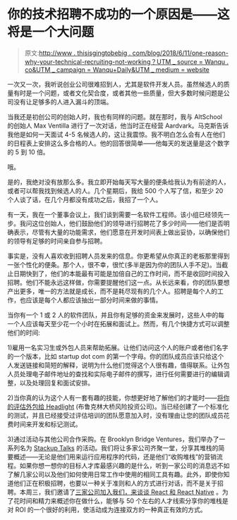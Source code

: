 # 你的技术招聘不成功的一个原因是——这将是一个大问题

> 原文:[http://www . thisisgingtobebig . com/blog/2018/6/11/one-reason-why-your-technical-recruiting-not-working？UTM _ source = Wanqu . co&UTM _ campaign = Wanqu+Daily&UTM _ medium = website](http://www.thisisgoingtobebig.com/blog/2018/6/11/one-reason-why-your-technical-recruiting-isnt-working?utm_source=wanqu.co&utm_campaign=Wanqu+Daily&utm_medium=website)

一次又一次，我听说创业公司很难招到人，尤其是软件开发人员。虽然候选人的质量有时是一个问题，或者文化契合度，或者其他一些质量，但大多数时候问题是公司没有让足够多的人进入漏斗的顶端。

当我还是初创公司的创始人时，我也有同样的问题。就在那时，我与 AltSchool 的创始人 Max Ventilla 进行了一次对话，他当时正在经营 Aardvark。马克斯告诉我他是如何一天面试 4-5 名候选人的，这让我震惊。我不明白怎么会有人在他们的日程表上安排这么多合格的人。他的回答很简单——他每天的发送量是这个数字的 5 到 10 倍。

哦。

是的，我绝对没有放那么多。我立即开始每天写大量的便条给我认为有前途的人，或者可以帮我找到候选人的人。几个星期后，我给 500 个人写了信，和至少 20 个人谈了话，在几个月都没有成功之后，我招了一个人。

有一天，我在一个董事会议上，我们谈到需要一名软件工程师。该小组已经领先一步。我问这位创始人，他们鼓励他们的领导进行招聘花了多少时间——他们是否明确表示，尽管有大量的功能需求，他们愿意在开发时间表上做出妥协，以确保他们的领导有足够的时间亲自参与招聘。

事实是，没有人喜欢收到招聘人员发来的信息。你更希望从你真正的老板那里得到一张个性化的便条。那个人，很不幸，很忙(多半是因为你的团队人手不足)。当截止日期快到了，他们的本能最有可能是加倍自己的工作时间，而不是收回时间投入招聘。他们不能永远这样做，你需要提醒他们这一点。从长远来看，你的团队要想产出更多，唯一的方法就是成长，而不是耗尽现有的几个人。招聘是每个人的工作，也应该是每个人都应该抽出一部分时间来做的事情。

当你有一个 1 或 2 人的软件团队，并且你有足够的资金来发展时，这些人中的每一个人应该每天至少花一个小时在拓展和面试上。然而，有几个快捷方式可以调整他们的时间:

1)雇用一名实习生或外包人员来帮助拓展。让他们访问这个人的账户或者他们名字的一个版本，比如 startup dot com 的第一个字母。你的团队成员应该只给这个人发送链接和简短的解释，说明为什么他们觉得这个人很有趣，值得联系。让外包人员处理电子邮件地址的查找和实际电子邮件的撰写，进行任何需要进行的编辑调整，以及处理回复和面试安排。

2)当你真的认为这个人有一套有趣的技能，你想更好地了解他们的才能时——[将你的评估外包给 Headlight](https://www.headlightlabs.com/) (布鲁克林大桥风险投资公司)。当已经创建了一个标准化的测试，并且已经接受过评估培训的团队愿意加入时，没有理由让您的团队成员花费时间来开发和标记测试。

3)通过活动与其他公司合作采购。在 Brooklyn Bridge Ventures，我们举办了一系列名为 [Stackup Talks](http://www.stackuptalks.com) 的活动。我们将让多家公司齐聚一堂，分享其堆栈的简要概述——无论是他们用来运行应用程序的代码，还是他们“收购堆栈”的营销流程。如果你想一想你的目标人才库最感兴趣的是什么，听到一家公司的消息远不如了解几家公司以及他们如何使用日常工作中使用的相同工具有趣。此外，即使你知道他们正在积极招聘，也要以一种关于准则和人的方式进行对话，而不是关于招聘。本周三，我们邀请了[三家公司加入我们，来谈谈 React 和 React Native](http://stackuptalks.com/dev) 。为了花时间和精力来概述你在做什么，能够与 50 个左右的人才线索分享你的堆栈是对 ROI 的一个很好的利用，使活动成为连接双方的一种真正有效的方式。